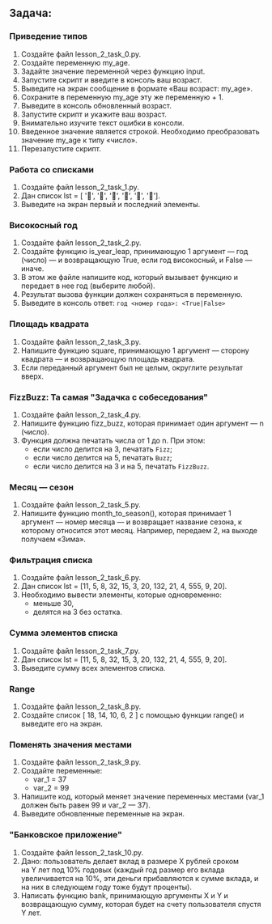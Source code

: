 ## **Задача:**

### **Приведение типов**

1. Создайте файл lesson_2_task_0.py.
2. Создайте переменную my_age.
3. Задайте значение переменной через функцию input.
4. Запустите скрипт и введите в консоль ваш возраст.
5. Выведите на экран сообщение в формате «Ваш возраст: my_age».
6. Сохраните в переменную my_age эту же переменную + 1.
7. Выведите в консоль обновленный возраст.
8. Запустите скрипт и укажите ваш возраст.
9. Внимательно изучите текст ошибки в консоли.
10. Введенное значение является строкой. Необходимо преобразовать значение my_age к типу «число».
11. Перезапустите скрипт.

### **Работа со списками**

1. Создайте файл lesson_2_task_1.py.
2. Дан список lst = [ '🍇', '🍑', '🍐', '🍊', '🍌', '🍎'].
3. Выведите на экран первый и последний элементы.

### **Високосный год**

1. Создайте файл lesson_2_task_2.py.
2. Создайте функцию is_year_leap, принимающую 1 аргумент — год (число) — и возвращающую True, если год високосный, и False — иначе.
3. В этом же файле напишите код, который вызывает функцию и передает в нее год (выберите любой).
4. Результат вызова функции должен сохраняться в переменную.
5. Выведите в консоль ответ: `год <номер года>: <True|False>`

### **Площадь квадрата**

1. Создайте файл lesson_2_task_3.py.
2. Напишите функцию square, принимающую 1 аргумент — сторону квадрата — и возвращающую площадь квадрата. 
3. Если переданный аргумент был не целым, округлите результат вверх.

### **FizzBuzz: Та самая "Задачка с собеседования"**

1. Создайте файл lesson_2_task_4.py.
2. Напишите функцию fizz_buzz, которая принимает один аргумент — n (число).
3. Функция должна печатать числа от 1 до n. При этом:
    - если число делится на 3, печатать `Fizz`;
    - если число делится на 5, печатать `Buzz`;
    - если число делится на 3 и на 5, печатать `FizzBuzz`.

### **Месяц — сезон**

1. Создайте файл lesson_2_task_5.py.
2. Напишите функцию month_to_season(), которая принимает 1 аргумент — номер месяца — и возвращает название сезона, к которому относится этот месяц.
Например, передаем 2, на выходе получаем «Зима».

### **Фильтрация списка**

1. Создайте файл lesson_2_task_6.py.
2. Дан список lst = [11, 5, 8, 32, 15, 3, 20, 132, 21, 4, 555, 9, 20].
3. Необходимо вывести элементы, которые одновременно:
    - меньше 30,
    - делятся на 3 без остатка.

### **Сумма элементов списка**

1. Создайте файл lesson_2_task_7.py.
2. Дан список lst = [11, 5, 8, 32, 15, 3, 20, 132, 21, 4, 555, 9, 20].
3. Выведите сумму всех элементов списка.

### **Range**

1. Создайте файл lesson_2_task_8.py.
2. Создайте список [ 18, 14, 10, 6, 2 ] с помощью функции range() и выведите его на экран.

### **Поменять значения местами**

1. Создайте файл lesson_2_task_9.py.
2. Создайте переменные:
    - var_1 = 37
    - var_2 = 99
3. Напишите код, который меняет значение переменных местами (var_1 должен быть равен 99 и var_2 — 37).
4. Выведите обновленные переменные на экран.
    
### **"Банковское приложение"**

1. Создайте файл lesson_2_task_10.py.
2. Дано: пользователь делает вклад в размере Х рублей сроком на Y лет под 10% годовых (каждый год размер его вклада увеличивается на 10%, эти деньги прибавляются к сумме вклада, и на них в следующем году тоже будут проценты).
3. Написать функцию bank, принимающую аргументы X и Y и возвращающую сумму, которая будет на счету пользователя спустя Y лет.